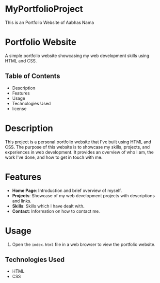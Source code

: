 # MyPortfolioProject
This is an Portfolio Website of Aabhas Nama

# Portfolio Website

A simple portfolio website showcasing my web development skills using HTML and CSS.

## Table of Contents

- Description
- Features
- Usage
- Technologies Used
- license

# Description

This project is a personal portfolio website that I've built using HTML and CSS. The purpose of this website is to showcase my skills, projects, and experiences in web development. It provides an overview of who I am, the work I've done, and how to get in touch with me.


# Features

- **Home Page**: Introduction and brief overview of myself.
- **Projects**: Showcase of my web development projects with descriptions and links.
- **Skills**: Skills which I have dealt with.
- **Contact**: Information on how to contact me.


# Usage

1. Open the `index.html` file in a web browser to view the portfolio website.

## Technologies Used

- HTML
- CSS

